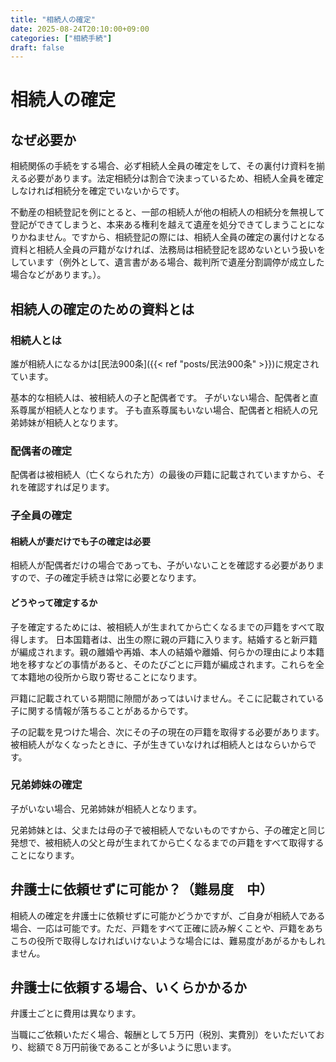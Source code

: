 ```yaml
---
title: "相続人の確定"
date: 2025-08-24T20:10:00+09:00
categories: ["相続手続"]
draft: false
---
```


# 相続人の確定

## なぜ必要か

相続関係の手続をする場合、必ず相続人全員の確定をして、その裏付け資料を揃える必要があります。法定相続分は割合で決まっているため、相続人全員を確定しなければ相続分を確定でいないからです。

不動産の相続登記を例にとると、一部の相続人が他の相続人の相続分を無視して登記ができてしまうと、本来ある権利を越えて遺産を処分できてしまうことになりかねません。ですから、相続登記の際には、相続人全員の確定の裏付けとなる資料と相続人全員の戸籍がなければ、法務局は相続登記を認めないという扱いをしています（例外として、遺言書がある場合、裁判所で遺産分割調停が成立した場合などがあります。）。

## 相続人の確定のための資料とは

### 相続人とは

誰が相続人になるかは[民法900条]({{< ref "posts/民法900条" >}})に規定されています。

基本的な相続人は、被相続人の子と配偶者です。
子がいない場合、配偶者と直系尊属が相続人となります。
子も直系尊属もいない場合、配偶者と相続人の兄弟姉妹が相続人となります。

### 配偶者の確定

配偶者は被相続人（亡くなられた方）の最後の戸籍に記載されていますから、それを確認すれば足ります。

### 子全員の確定

#### 相続人が妻だけでも子の確定は必要

相続人が配偶者だけの場合であっても、子がいないことを確認する必要がありますので、子の確定手続きは常に必要となります。

#### どうやって確定するか

子を確定するためには、被相続人が生まれてから亡くなるまでの戸籍をすべて取得します。 日本国籍者は、出生の際に親の戸籍に入ります。結婚すると新戸籍が編成されます。親の離婚や再婚、本人の結婚や離婚、何らかの理由により本籍地を移すなどの事情があると、そのたびごとに戸籍が編成されます。これらを全て本籍地の役所から取り寄せることになります。 

戸籍に記載されている期間に隙間があってはいけません。そこに記載されている子に関する情報が落ちることがあるからです。

子の記載を見つけた場合、次にその子の現在の戸籍を取得する必要があります。被相続人がなくなったときに、子が生きていなければ相続人とはならいからです。

### 兄弟姉妹の確定

子がいない場合、兄弟姉妹が相続人となります。

兄弟姉妹とは、父または母の子で被相続人でないものですから、子の確定と同じ発想で、被相続人の父と母が生まれてから亡くなるまでの戸籍をすべて取得することになります。

## 弁護士に依頼せずに可能か？（難易度　中）

相続人の確定を弁護士に依頼せずに可能かどうかですが、ご自身が相続人である場合、一応は可能です。ただ、戸籍をすべて正確に読み解くことや、戸籍をあちこちの役所で取得しなければいけないような場合には、難易度があがるかもしれません。

## 弁護士に依頼する場合、いくらかかるか

弁護士ごとに費用は異なります。

当職にご依頼いただく場合、報酬として５万円（税別、実費別）をいただいており、総額で８万円前後であることが多いように思います。
